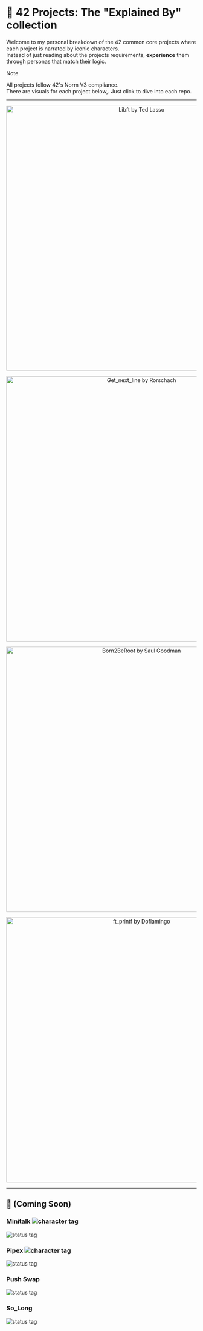 # 📘 42 Projects: The "Explained By" collection

Welcome to my personal breakdown of the 42 common core projects where each project is narrated by iconic characters.\
Instead of just reading about the projects requirements, **experience** them through personas that match their logic.

> [!NOTE]
> All projects follow 42's Norm V3 compliance.\
> There are visuals for each project below,. Just click to dive into each repo.

---

<p align="center">
  <a href="https://github.com/baderelg/Libft">
    <img src="https://i.imgur.com/IoNOWDF.png" alt="Libft by Ted Lasso" width="700">
  </a>
</p>

<p align="center">
  <a href="https://github.com/baderelg/Get_next_line">
    <img src="https://i.imgur.com/WKQYXVj.png" alt="Get_next_line by Rorschach" width="700">
  </a>
</p>

<p align="center">
  <a href="https://github.com/baderelg/Born2beRoot">
    <img src="https://i.imgur.com/RwGc8nW.png" alt="Born2BeRoot by Saul Goodman" width="700">
  </a>
</p>

<p align="center">
  <a href="https://github.com/baderelg/ft_printf">
    <img src="https://i.imgur.com/qwaS1UE.png" alt="ft_printf by Doflamingo" width="700">
  </a>
</p>

---


## 🔮 (Coming Soon)

### Minitalk ![character tag](https://img.shields.io/badge/Explained_by_Lord_Varys-gray)
![status tag](https://img.shields.io/badge/🚧_In_Progress-yellow)

### Pipex ![character tag](https://img.shields.io/badge/Explained_by_Littlefinger-gray)
![status tag](https://img.shields.io/badge/⏳_TBD-orange)

### Push Swap
![status tag](https://img.shields.io/badge/⏳_TBD-orange)

### So_Long
![status tag](https://img.shields.io/badge/⏳_TBD-orange)
